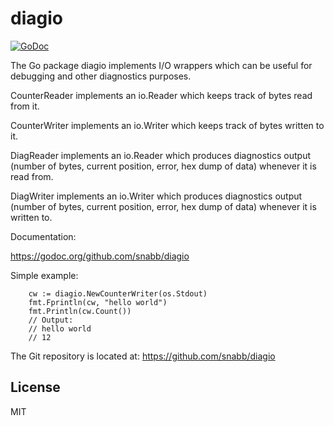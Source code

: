 diagio
======

[![GoDoc](https://godoc.org/github.com/snabb/diagio?status.svg)](https://godoc.org/github.com/snabb/diagio)

The Go package diagio implements I/O wrappers which can be useful for
debugging and other diagnostics purposes.

CounterReader implements an io.Reader which keeps track of bytes read
from it.

CounterWriter implements an io.Writer which keeps track of bytes written
to it.

DiagReader implements an io.Reader which produces diagnostics output
(number of bytes, current position, error, hex dump of data) whenever
it is read from.

DiagWriter implements an io.Writer which produces diagnostics output
(number of bytes, current position, error, hex dump of data) whenever
it is written to.

Documentation:

https://godoc.org/github.com/snabb/diagio

Simple example:
```
	cw := diagio.NewCounterWriter(os.Stdout)
	fmt.Fprintln(cw, "hello world")
	fmt.Println(cw.Count())
	// Output:
	// hello world
	// 12
```

The Git repository is located at: https://github.com/snabb/diagio


License
-------

MIT
